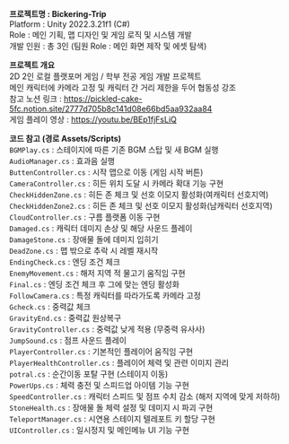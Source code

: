 **프로젝트명 : Bickering-Trip**  
Platform : Unity 2022.3.21f1 (C#)  
Role : 메인 기획, 맵 디자인 및 게임 로직 및 시스템 개발  
개발 인원 : 총 3인 (팀원 Role : 메인 화면 제작 및 에셋 탐색)  

**프로젝트 개요**  
2D 2인 로컬 플랫포머 게임 / 학부 전공 게임 개발 프로젝트  
메인 캐릭터에 카메라 고정 및 캐릭터 간 거리 제한을 두어 협동성 강조  
참고 노션 링크 : https://pickled-cake-5fc.notion.site/2777d705b8c141d08e66bd5aa932aa84  
게임 플레이 영상 : https://youtu.be/BEp1fjFsLiQ  

**코드 참고 (경로 Assets/Scripts)**  
`BGMPlay.cs` : 스테이지에 따른 기존 BGM 스탑 및 새 BGM 실행  
`AudioManager.cs` : 효과음 실행  
`ButtenController.cs` : 시작 맵으로 이동 (게임 시작 버튼)  
`CameraController.cs` : 히든 위치 도달 시 카메라 확대 기능 구현  
`CheckHiddenZone.cs` : 히든 존 체크 및 선호 이모지 활성화(여캐릭터 선호지역)  
`CheckHiddenZone2.cs` : 히든 존 체크 및 선호 이모지 활성화(남캐릭터 선호지역)  
`CloudController.cs` : 구름 플랫폼 이동 구현  
`Damaged.cs` : 캐릭터 데미지 손상 및 해당 사운드 플레이  
`DamageStone.cs` : 장애물 돌에 데미지 입히기  
`DeadZone.cs` : 맵 밖으로 추락 시 레벨 재시작  
`EndingCheck.cs` : 엔딩 조건 체크  
`EnemyMovement.cs` : 해저 지역 적 물고기 움직임 구현  
`Final.cs` : 엔딩 조건 체크 후 그에 맞는 엔딩 활성화  
`FollowCamera.cs` : 특정 캐릭터를 따라가도록 카메라 고정  
`Gcheck.cs` : 중력값 체크   
`GravityEnd.cs` : 중력값 원상복구  
`GravityController.cs` : 중력값 낮게 적용 (무중력 유사사)   
`JumpSound.cs` : 점프 사운드 플레이  
`PlayerController.cs` : 기본적인 플레이어 움직임 구현  
`PlayerHealthController.cs` : 플레이어 체력 및 관련 이미지 관리  
`potral.cs` : 순간이동 포탈 구현 (스테이지 이동)  
`PowerUps.cs` : 체력 충전 및 스피드업 아이템 기능 구현  
`SpeedController.cs` : 캐릭터 스피드 및 점프 수치 감소 (해저 지역에 맞게 저하하)   
`StoneHealth.cs` : 장애물 돌 체력 설정 및 데미지 시 파괴 구현  
`TeleportManager.cs` : 시연용 스테이지 텔레포트 키 할당 구현  
`UIController.cs` : 일시정지 및 메인메뉴 UI 기능 구현
